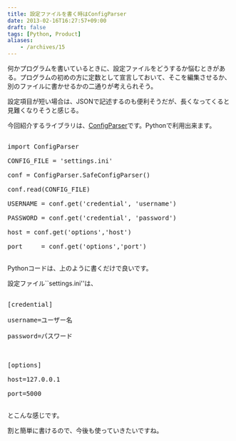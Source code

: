 ```yaml
---
title: 設定ファイルを書く時はConfigParser
date: 2013-02-16T16:27:57+09:00
draft: false
tags: [Python, Product]
aliases:
    - /archives/15
---
```


何かプログラムを書いているときに、設定ファイルをどうするか悩むときがある。プログラムの初めの方に定数として宣言しておいて、そこを編集させるか、別のファイルに書かせるかの二通りが考えられそう。



設定項目が短い場合は、JSONで記述するのも便利そうだが、長くなってくると見難くなりそうと感じる。



今回紹介するライブラリは、[ConfigParser](http://docs.python.jp/2/library/configparser.html)です。Pythonで利用出来ます。



<pre>

import ConfigParser

CONFIG_FILE = 'settings.ini'

conf = ConfigParser.SafeConfigParser()

conf.read(CONFIG_FILE)

USERNAME = conf.get('credential', 'username')

PASSWORD = conf.get('credential', 'password')

host = conf.get('options','host')

port     = conf.get('options','port')

</pre>

Pythonコードは、上のように書くだけで良いです。



設定ファイル``settings.ini''は、

<pre>

[credential]

username=ユーザー名

password=パスワード



[options]

host=127.0.0.1

port=5000

</pre>

とこんな感じです。



割と簡単に書けるので、今後も使っていきたいですね。



